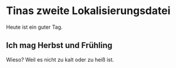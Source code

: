 # Tinas zweite Lokalisierungsdatei

Heute ist ein guter Tag.

## Ich mag Herbst und Frühling

Wieso? Weil es nicht zu kalt oder zu heiß ist.
